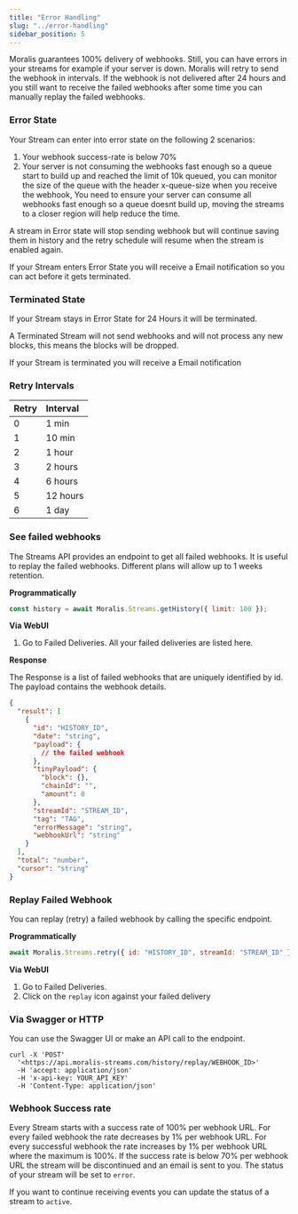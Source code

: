 ```yaml
---
title: "Error Handling"
slug: "../error-handling"
sidebar_position: 5
---
```


Moralis guarantees 100% delivery of webhooks. Still, you can have errors in your streams for example if your server is down. Moralis will retry to send the webhook in intervals. If the webhook is not delivered after 24 hours and you still want to receive the failed webhooks after some time you can manually replay the failed webhooks.

### Error State

Your Stream can enter into error state on the following 2 scenarios:

1. Your webhook success-rate is below 70%
2. Your server is not consuming the webhooks fast enough so a queue start to build up and reached the limit of 10k queued, you can monitor the size of the queue with the header x-queue-size when you receive the webhook, You need to ensure your server can consume all webhooks fast enough so a queue doesnt build up, moving the streams to a closer region will help reduce the time.

A stream in Error state will stop sending webhook but will continue saving them in history and the retry schedule will resume when the stream is enabled again.

If your Stream enters Error State you will receive a Email notification so you can act before it gets terminated.

### Terminated State

If your Stream stays in Error State for 24 Hours it will be terminated.

A Terminated Stream will not send webhooks and will not process any new blocks, this means the blocks will be dropped.

If your Stream is terminated you will receive a Email notification

### Retry Intervals

| Retry | Interval |
| :---- | :------- |
| 0     | 1 min    |
| 1     | 10 min   |
| 2     | 1 hour   |
| 3     | 2 hours  |
| 4     | 6 hours  |
| 5     | 12 hours |
| 6     | 1 day    |

### See failed webhooks

The Streams API provides an endpoint to get all failed webhooks. It is useful to replay the failed webhooks. Different plans will allow up to 1 weeks retention.

**Programmatically**

```javascript
const history = await Moralis.Streams.getHistory({ limit: 100 });
```

**Via WebUI**

1. Go to Failed Deliveries. All your failed deliveries are listed here.

**Response**

The Response is a list of failed webhooks that are uniquely identified by id. The payload contains the webhook details.

```json
{
  "result": [
    {
      "id": "HISTORY_ID",
      "date": "string",
      "payload": {
        // the failed webhook
      },
      "tinyPayload": {
        "block": {},
        "chainId": "",
        "amount": 0
      },
      "streamId": "STREAM_ID",
      "tag": "TAG",
      "errorMessage": "string",
      "webhookUrl": "string"
    }
  ],
  "total": "number",
  "cursor": "string"
}
```

### Replay Failed Webhook

You can replay (retry) a failed webhook by calling the specific endpoint.

**Programmatically**

```javascript
await Moralis.Streams.retry({ id: "HISTORY_ID", streamId: "STREAM_ID" });
```

**Via WebUI**

1. Go to Failed Deliveries.
2. Click on the `replay` icon against your failed delivery

### Via Swagger or HTTP

You can use the Swagger UI or make an API call to the endpoint.

```curl
curl -X 'POST'
  '<https://api.moralis-streams.com/history/replay/WEBHOOK_ID>'
  -H 'accept: application/json'
  -H 'x-api-key: YOUR_API_KEY'
  -H 'Content-Type: application/json'
```

### Webhook Success rate

Every Stream starts with a success rate of 100% per webhook URL. For every failed webhook the rate decreases by 1% per webhook URL. For every successful webhook the rate increases by 1% per webhook URL where the maximum is 100%. If the success rate is below 70% per webhook URL the stream will be discontinued and an email is sent to you. The status of your stream will be set to `error`.

If you want to continue receiving events you can update the status of a stream to `active`.
